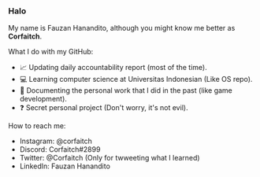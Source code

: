 ### Halo
My name is Fauzan Hanandito, although you might know me better as **Corfaitch**.

What I do with my GitHub:
* 📈 Updating daily accountability report (most of the time).
* 💻 Learning computer science at Universitas Indonesian (Like OS repo).
* 📘 Documenting the personal work that I did in the past (like game development).
* ❓ Secret personal project (Don't worry, it's not evil).

How to reach me:
* Instagram: @corfaitch
* Discord: Corfaitch#2899
* Twitter: @Corfaitch (Only for twweeting what I learned)
* LinkedIn: Fauzan Hanandito

<!---
Corfaitch/Corfaitch is a ✨ special ✨ repository because its `README.md` (this file) appears on your GitHub profile.
You can click the Preview link to take a look at your changes.
--->
